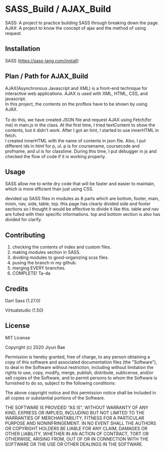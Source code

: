 
# SASS_Build / AJAX_Build

SASS: A project to practice building SASS through breaking down the page. <br>
AJAX: A project to know the concept of ajax and the method of using request.

## Installation

SASS (https://sass-lang.com/install)

## Plan / Path for AJAX_Build

AJAX(Asynchronous Javascript and XML) is a front-end technique for interactive web applications. AJAX is used with XML, HTML, CSS, and javascript. <br>
In this project, the contents on the profbox have to be shown by using AJAX. <br><br>
To do this, we have created JSON file and request AJAX using Fetch(for me) in main.js in the class. At the first time, I tried textContent to show the contents, but it didn't work. After I got an hint, I started to use innerHTML in fetch. <br>
I created innerHTML with the name of contents in json file. Also, I put different ids in html for p, ul. p is for coursename, coursecode and profname, and ul is for classtime. During this time, I put debugger in js and checked the flow of code if it is working properly. 

## Usage

SASS allow me to write dry code that will be faster and easier to maintain, which is more efficient than just using CSS. 

devided up SASS files in modules as 8 parts which are bottom, footer, main, mixin, nav, side, table, top. 
this page has clearly divided side and footer sections so I thought it would be effective to divide it like this.
table and nav are fulled with their specific informations.
top and bottom section is also has divided for clarify.

## Contributing

1. checking the contents of index and custom files. 
2. making modules section in SASS.
3. dividing modules to good-organizing scss files.
4. pusing the branch in my github.
5. merging EVERY branches.
6. COMPLETE! Ta-da

## Credits

Dart Sass (1.27.0)

Virtualstudio (1.50)

## License

MIT License

Copyright (c) 2020 Jiyun Bae

Permission is hereby granted, free of charge, to any person obtaining a copy
of this software and associated documentation files (the "Software"), to deal
in the Software without restriction, including without limitation the rights
to use, copy, modify, merge, publish, distribute, sublicense, and/or sell
copies of the Software, and to permit persons to whom the Software is
furnished to do so, subject to the following conditions:

The above copyright notice and this permission notice shall be included in all
copies or substantial portions of the Software.

THE SOFTWARE IS PROVIDED "AS IS", WITHOUT WARRANTY OF ANY KIND, EXPRESS OR
IMPLIED, INCLUDING BUT NOT LIMITED TO THE WARRANTIES OF MERCHANTABILITY,
FITNESS FOR A PARTICULAR PURPOSE AND NONINFRINGEMENT. IN NO EVENT SHALL THE
AUTHORS OR COPYRIGHT HOLDERS BE LIABLE FOR ANY CLAIM, DAMAGES OR OTHER
LIABILITY, WHETHER IN AN ACTION OF CONTRACT, TORT OR OTHERWISE, ARISING FROM,
OUT OF OR IN CONNECTION WITH THE SOFTWARE OR THE USE OR OTHER DEALINGS IN THE
SOFTWARE.